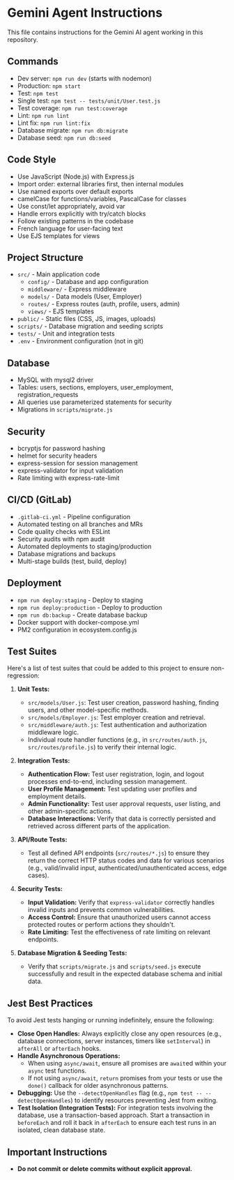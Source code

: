 # Gemini Agent Instructions

This file contains instructions for the Gemini AI agent working in this repository.

## Commands
- Dev server: `npm run dev` (starts with nodemon)
- Production: `npm start` 
- Test: `npm test`
- Single test: `npm test -- tests/unit/User.test.js`
- Test coverage: `npm run test:coverage`
- Lint: `npm run lint`
- Lint fix: `npm run lint:fix`
- Database migrate: `npm run db:migrate`
- Database seed: `npm run db:seed`

## Code Style
- Use JavaScript (Node.js) with Express.js
- Import order: external libraries first, then internal modules
- Use named exports over default exports
- camelCase for functions/variables, PascalCase for classes
- Use const/let appropriately, avoid var
- Handle errors explicitly with try/catch blocks
- Follow existing patterns in the codebase
- French language for user-facing text
- Use EJS templates for views

## Project Structure
- `src/` - Main application code
  - `config/` - Database and app configuration
  - `middleware/` - Express middleware
  - `models/` - Data models (User, Employer)
  - `routes/` - Express routes (auth, profile, users, admin)
  - `views/` - EJS templates
- `public/` - Static files (CSS, JS, images, uploads)
- `scripts/` - Database migration and seeding scripts
- `tests/` - Unit and integration tests
- `.env` - Environment configuration (not in git)

## Database
- MySQL with mysql2 driver
- Tables: users, sections, employers, user_employment, registration_requests
- All queries use parameterized statements for security
- Migrations in `scripts/migrate.js`

## Security
- bcryptjs for password hashing
- helmet for security headers
- express-session for session management
- express-validator for input validation
- Rate limiting with express-rate-limit

## CI/CD (GitLab)
- `.gitlab-ci.yml` - Pipeline configuration
- Automated testing on all branches and MRs
- Code quality checks with ESLint
- Security audits with npm audit
- Automated deployments to staging/production
- Database migrations and backups
- Multi-stage builds (test, build, deploy)

## Deployment
- `npm run deploy:staging` - Deploy to staging
- `npm run deploy:production` - Deploy to production
- `npm run db:backup` - Create database backup
- Docker support with docker-compose.yml
- PM2 configuration in ecosystem.config.js

## Test Suites
Here's a list of test suites that could be added to this project to ensure non-regression:

1.  **Unit Tests:**
    *   `src/models/User.js`: Test user creation, password hashing, finding users, and other model-specific methods.
    *   `src/models/Employer.js`: Test employer creation and retrieval.
    *   `src/middleware/auth.js`: Test authentication and authorization middleware logic.
    *   Individual route handler functions (e.g., in `src/routes/auth.js`, `src/routes/profile.js`) to verify their internal logic.

2.  **Integration Tests:**
    *   **Authentication Flow:** Test user registration, login, and logout processes end-to-end, including session management.
    *   **User Profile Management:** Test updating user profiles and employment details.
    *   **Admin Functionality:** Test user approval requests, user listing, and other admin-specific actions.
    *   **Database Interactions:** Verify that data is correctly persisted and retrieved across different parts of the application.

3.  **API/Route Tests:**
    *   Test all defined API endpoints (`src/routes/*.js`) to ensure they return the correct HTTP status codes and data for various scenarios (e.g., valid/invalid input, authenticated/unauthenticated access, edge cases).

4.  **Security Tests:**
    *   **Input Validation:** Verify that `express-validator` correctly handles invalid inputs and prevents common vulnerabilities.
    *   **Access Control:** Ensure that unauthorized users cannot access protected routes or perform actions they shouldn't.
    *   **Rate Limiting:** Test the effectiveness of rate limiting on relevant endpoints.

5.  **Database Migration & Seeding Tests:**
    *   Verify that `scripts/migrate.js` and `scripts/seed.js` execute successfully and result in the expected database schema and initial data.

## Jest Best Practices
To avoid Jest tests hanging or running indefinitely, ensure the following:

-   **Close Open Handles:** Always explicitly close any open resources (e.g., database connections, server instances, timers like `setInterval`) in `afterAll` or `afterEach` hooks.
-   **Handle Asynchronous Operations:**
    -   When using `async/await`, ensure all promises are `await`ed within your `async` test functions.
    -   If not using `async/await`, `return` promises from your tests or use the `done()` callback for older asynchronous patterns.
-   **Debugging:** Use the `--detectOpenHandles` flag (e.g., `npm test -- --detectOpenHandles`) to identify resources preventing Jest from exiting.
-   **Test Isolation (Integration Tests):** For integration tests involving the database, use a transaction-based approach. Start a transaction in `beforeEach` and roll it back in `afterEach` to ensure each test runs in an isolated, clean database state.
## Important Instructions
-   **Do not commit or delete commits without explicit approval.**
